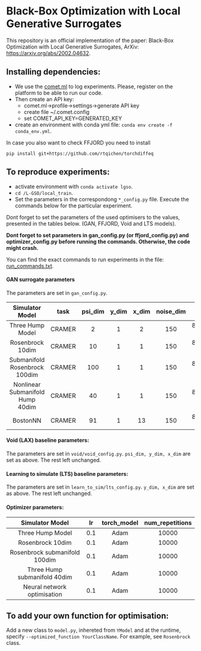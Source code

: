 # Black-Box Optimization with Local Generative Surrogates
This repository is an official implementation of the paper: Black-Box Optimization with Local Generative Surrogates, ArXiv: https://arxiv.org/abs/2002.04632.

## Installing dependencies:
- We use the [comet.ml](https://www.comet.ml/site/) to log experiments. Please, register on the platform to be able to run our code.
- Then create an API key:
    - comet.ml->profile->settings->generate API key
    - create file ~/.comet.config
    - set COMET_API_KEY=GENERATED_KEY
- create an environment with conda yml file: ```conda env create -f conda_env.yml```.

In case you also want to check FFJORD you need to install

```pip install git+https://github.com/rtqichen/torchdiffeq```

## To reproduce experiments:
- activate environment with `conda activate lgso`.
- ```cd /L-GSO/local_train```. 
- Set the parameters in the correspondong `*_config.py` file. Execute the commands below for the particular experiment.

Dont forget to set the parameters of the used optimisers to the values, presented in the tables below.
(GAN, FFJORD, Void and LTS models).

**Dont forget to set parameters in gan_config.py (or ffjord_config.py) and optimizer_config.py before running the commands. Otherwise, the code might crash.**

You can find the exact commands to run experiments in the file: [run_commands.txt](run_commands.txt). 


#### GAN surrogate parameters
The parameters are set in `gan_config.py`.

| Simulator Model | task | psi_dim| y_dim | x_dim | noise_dim | lr | batch_size | epochs | iters_discriminator | iters_generator | instance_noise_std | dis_output_dim | grad_penalty | gp_reg_coeff |
|:---:         |:---:         |    :---:      |          :---: |:---:         |     :---:      |          :---: |:---:         |     :---:      |          :---: |:---:         |     :---:      |          :---: |:---:         |     :---:      |
| Three Hump Model |CRAMER|2|1|2|150|8e-4|512|15|1|1|0.01|256|True|10|x|
| Rosenbrock 10dim |CRAMER|10|1|1|150|8e-4|512|15|1|1|0.01|256|True|10|x|
| Submanifold Rosenbrock 100dim |CRAMER|100|1|1|150|8e-4|512|15|1|1|0.01|256|True|10|x|
| Nonlinear Submanifold Hump 40dim |CRAMER|40|1|1|150|8e-4|512|15|1|1|0.01|256|True|10|x|
| BostonNN |CRAMER|91|1|13|150|8e-4|512|15|1|1|0.01|256|True|10|x|


#### Void (LAX) baseline parameters:
The parameters are set in `void/void_config.py`.
`psi_dim, y_dim, x_dim` are set as above. The rest left unchanged.

#### Learning to simulate (LTS) baseline parameters:
The parameters are set in `learn_to_sim/lts_config.py`.
`y_dim, x_dim` are set as above. The rest left unchanged.

#### Optimizer parameters:
| Simulator Model | lr | torch_model | num_repetitions
|:---:         |     :---:      |          :---: |:---:         |
| Three Hump Model |0.1|Adam|10000|
| Rosenbrock 10dim  |0.1|Adam|10000|
| Rosenbrock submanifold 100dim |0.1|Adam|10000|
| Three Hump submanifold 40dim  |0.1|Adam|10000|
| Neural network optimisation |0.1|Adam|10000|

## To add your own function for optimisation:

Add a new class to `model.py`, inhereted from `YModel` and at the runtime, specify `--optimized_function YourClassName`. For example, see `Rosenbrock` class.

